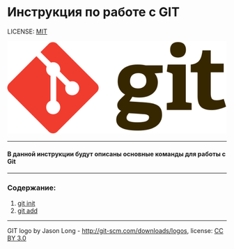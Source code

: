 # Инструкция по работе с GIT

LICENSE: [MIT](./license/license.md)

![git-logo](./assets/Git-Logo-2Color.svg)

---

#### **В данной инструкции будут описаны основные команды для работы с Git**

---

### Содержание:
1. [git init](./pages/init.md)
2. [git add](./add.md)


---

GIT logo by Jason Long - http://git-scm.com/downloads/logos, license: [CC BY 3.0](https://creativecommons.org/licenses/by/3.0/)
